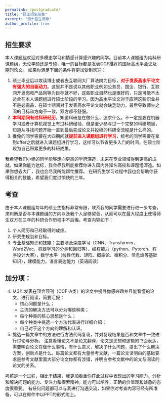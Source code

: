 ```yaml
---
permalink: /postgraduate/
title: "硕士招生简章"
excerpt: "硕士招生简章"
author_profile: true
---
```


## 招生要求

本人课题组欢迎对多模态学习和情感计算感兴趣的同学。目前本人课题组为纯科研课题组，无论学硕还是专硕，唯一的目标都是发表CCF推荐的国际高水平会议及期刊论文。
如果你满足下面的条件将更加受到欢迎：

1. 硕士毕业后以攻读博士或者去互联网大厂算法岗为目标，<span style="color:red">**对于发表高水平论文有强大的自驱动力**</span>。这里并不是说以其他职业例如公务员、国企、银行、互联网开发岗和产品岗等为目标就不好，这些职业自然也是很好的，只是可能不太适合在本人课题组进行硕士阶段的学习。因为高水平论文对于应聘这些职业并不是必需品，在硕士期间对于发表高水平论文就会缺乏动力，最后导致师生之间的目标和方向不一致，双方都不舒服。
2. <span style="color:red">**本科期间有过科研经历**</span>，知道科研是在做什么，追求什么。不一定是要在机器学习或者计算机视觉上有过科研经验，但是至少参与过一个完整的科研项目，知道从寻找问题开始一直到最后完成论文并投稿的科研全流程是什么样的。
3. 推免的同学需要在大四期间就<span style="color:red">**提前进入课题组进行学习**</span>，统考的同学需要在拿到offer之后就进入课题组进行学习，这样可以节省更多入门的时间，在硕士阶段为自己积累更多的科研成果。

我希望我们小组的同学能够走向更高的学府深造，未来在专业领域得到更高的成就。如果你能力达标，我会尽我所能推荐你进入国内外知名高校和课题组深造。如果你想去大厂，我也会尽我所能帮忙推荐。
在研究生学习过程中我也会帮助你获得相关的技能，希望我们度过愉快的三年。

## 考查

由于本人课题组每年的硕士生指标非常有限，联系我的同学需要进行进一步考查，来判断是否与本课题组的方向以及我个人足够契合，从而可以在最大程度上使得师生双方在三年的科研合作历程中不后悔。考查内容如下：

1. 个人简历和已经取得的成绩。
2. 研究生规划和目标。
3. 专业基础知识和技能：主要涉及深度学习（CNN、Transformer、Word2Vec、机器学习的分类和回归等）、编程能力（python、Pytorch、程序设计大赛），数学水平（线性代数、矩阵、概率论、微积分、信息熵等基础知识），建模能力，语言表达能力（英语阅读）
## 加分项：
4. 从3年发表在顶会顶刊（CCF-A类）的论文中搜寻你感兴趣并且能看懂的论文，进行阅读，简要汇报：
   * 核心问题是什么；
   * 主流的解决方法可以分为哪些种类；
   * 每个种类的核心思想是什么；
   * 每个种类中挑选一个方法代表进行详细介绍；
   * 自己对于这个方向的理解和认识。
5. 挑选一篇文章中的方法进行方法代码复现，并对复现结果是否和文章中一致进行讨论与分析。
注意看懂论文不是论文翻译，论文是思想和逻辑的书面表达，需要明白论文在做什么事情，有什么意义，解决了什么问题，提出了什么解决方案，创新点是什么。每篇论文都有大量参考文献，一篇论文读明白的基础要求是参考文献里面大部分论文你都有涉猎，并明白参考文献中的论文与阅读的论文的关系。

考核是一个过程，相比于结果，我更加看重你在此过程中表现出的学习能力、分析和解决问题的能力、专注力和探索精神。能力可以培养，正确的价值观和诚恳的态度很重要。
有任何问题都可以与我进行沟通交流，如果你对考查内容已经有所准备，可以在邮件中以PPT的形式附上。
